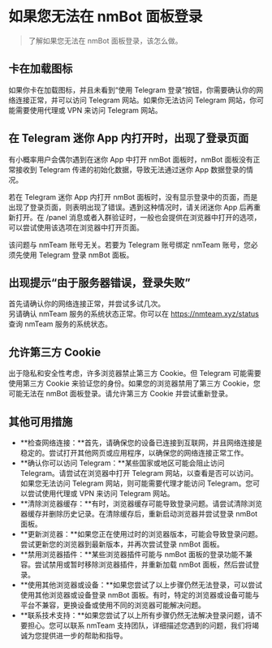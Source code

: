# 如果您无法在 nmBot 面板登录
> 了解如果您无法在 nmBot 面板登录，该怎么做。

## 卡在加载图标
如果你卡在加载图标，并且未看到“使用 Telegram 登录”按钮，你需要确认你的网络连接正常，并可以访问 Telegram 网站。如果你无法访问 Telegram 网站，你可能需要使用代理或 VPN 来访问 Telegram 网站。

## 在 Telegram 迷你 App 内打开时，出现了登录页面
有小概率用户会偶尔遇到在迷你 App 中打开 nmBot 面板时，nmBot 面板没有正常接收到 Telegram 传递的初始化数据，导致无法通过迷你 App 数据登录的情况。

若在 Telegram 迷你 App 内打开 nmBot 面板时，没有显示登录中的页面，而是出现了登录页面，则表明出现了错误。遇到这种情况时，请关闭迷你 App 后再重新打开。在 /panel 消息或者入群验证时，一般也会提供在浏览器中打开的选项，可以尝试使用该选项在浏览器中打开页面。

该问题与 nmTeam 账号无关。若要为 Telegram 账号绑定 nmTeam 账号，您必须先使用 Telegram 登录 nmBot 面板。

## 出现提示“由于服务器错误，登录失败”
首先请确认你的网络连接正常，并尝试多试几次。  
另请确认 nmTeam 服务的系统状态正常。你可以在 https://nmteam.xyz/status 查询 nmTeam 服务的系统状态。

## 允许第三方 Cookie
出于隐私和安全性考虑，许多浏览器禁止第三方 Cookie。但 Telegram 可能需要使用第三方 Cookie 来验证您的身份。如果您的浏览器禁用了第三方 Cookie，您可能无法在 nmBot 面板登录。请允许第三方 Cookie 并尝试重新登录。

## 其他可用措施
- **检查网络连接：**首先，请确保您的设备已连接到互联网，并且网络连接是稳定的。尝试打开其他网页或应用程序，以确保您的网络连接正常工作。
- **确认你可以访问 Telegram：**某些国家或地区可能会阻止访问 Telegram。请尝试在浏览器中打开 Telegram 网站，以查看是否可以访问。如果您无法访问 Telegram 网站，则可能需要代理才能访问 Telegram。您可以尝试使用代理或 VPN 来访问 Telegram 网站。
- **清除浏览器缓存：**有时，浏览器缓存可能导致登录问题。请尝试清除浏览器缓存并删除历史记录。在清除缓存后，重新启动浏览器并尝试登录 nmBot 面板。
- **更新浏览器：**如果您正在使用过时的浏览器版本，可能会导致登录问题。尝试更新您的浏览器到最新版本，并再次尝试登录 nmBot 面板。
- **禁用浏览器插件：**某些浏览器插件可能与 nmBot 面板的登录功能不兼容。尝试禁用或暂时移除浏览器插件，并重新加载 nmBot 面板，然后尝试登录。
- **使用其他浏览器或设备：**如果您尝试了以上步骤仍然无法登录，可以尝试使用其他浏览器或设备登录 nmBot 面板。有时，特定的浏览器或设备可能与平台不兼容，更换设备或使用不同的浏览器可能解决问题。
- **联系技术支持：**如果您尝试了以上所有步骤仍然无法解决登录问题，请不要担心。您可以联系 nmTeam 支持团队，详细描述您遇到的问题，我们将竭诚为您提供进一步的帮助和指导。
